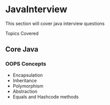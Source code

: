 # JavaInterview
This section will cover java interview questions

Topics Covered 

## Core Java

### OOPS Concepts
 - Encapsulation
 - Inheritance
 - Polymorphism
 - Abstraction
 - Equals and Hashcode methods
